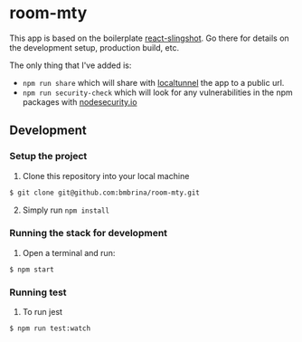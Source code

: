 # room-mty

This app is based on the boilerplate [react-slingshot](https://github.com/coryhouse/react-slingshot). Go there for details on the development setup, production build, etc.

The only thing that I've added is:
* `npm run share` which will share with [localtunnel](https://localtunnel.github.io/www/) the app to a public url.
* `npm run security-check` which will look for any vulnerabilities in the npm packages with [nodesecurity.io](https://nodesecurity.io/)

## Development

### Setup the project
1. Clone this repository into your local machine

```bash
$ git clone git@github.com:bmbrina/room-mty.git
```

2. Simply run `npm install`

### Running the stack for development

1. Open a terminal and run:
```
$ npm start
```

### Running test

1. To run jest
```
$ npm run test:watch
```
